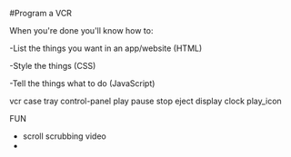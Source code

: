 #Program a VCR

When you're done you'll know how to:

-List the things you want in an app/website (HTML)

-Style the things (CSS)

-Tell the things what to do (JavaScript)


vcr
  case
  tray
  control-panel
    play
    pause
    stop
    eject
  display
    clock
    play_icon


FUN

- scroll scrubbing video
-
